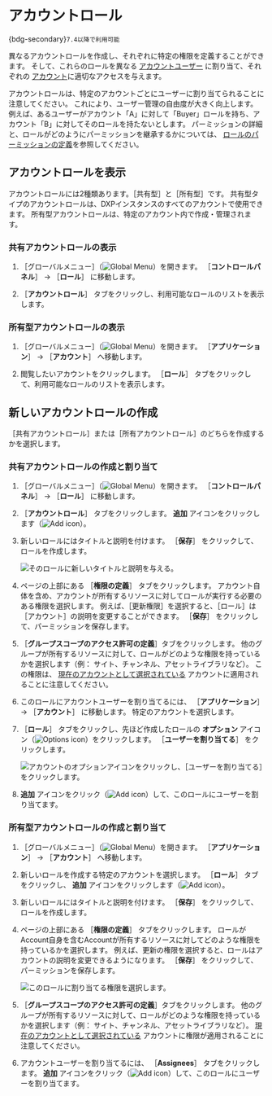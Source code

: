 # アカウントロール

{bdg-secondary}`7.4以降で利用可能`

異なるアカウントロールを作成し、それぞれに特定の権限を定義することができます。 そして、これらのロールを異なる [アカウントユーザー](./accounts/account-users.md) に割り当て、それぞれの [アカウント](../accounts.md)に適切なアクセスを与えます。

アカウントロールは、特定のアカウントごとにユーザーに割り当てられることに注意してください。 これにより、ユーザー管理の自由度が大きく向上します。 例えば、あるユーザーがアカウント「A」に対して「Buyer」ロールを持ち、アカウント「B」に対してそのロールを持たないとします。 パーミッションの詳細と、ロールがどのようにパーミッションを継承するかについては、 [ロールのパーミッションの定義](../roles-and-permissions/defining-role-permissions.md)を参照してください。

## アカウントロールを表示

アカウントロールには2種類あります。［共有型］と［所有型］です。 共有型タイプのアカウントロールは、DXPインスタンスのすべてのアカウントで使用できます。 所有型アカウントロールは、特定のアカウント内で作成・管理されます。

### 共有アカウントロールの表示

1. ［グローバルメニュー］（![Global Menu](../../images/icon-applications-menu.png)）を開きます。 ［**コントロールパネル**］ &rarr; ［**ロール**］ に移動します。

1. ［**アカウントロール**］ タブをクリックし、利用可能なロールのリストを表示します。

### 所有型アカウントロールの表示

1. ［グローバルメニュー］（![Global Menu](../../images/icon-applications-menu.png)）を開きます。 ［**アプリケーション**］ &rarr; ［**アカウント**］ へ移動します。

1. 閲覧したいアカウントをクリックします。 ［**ロール**］ タブをクリックして、利用可能なロールのリストを表示します。

## 新しいアカウントロールの作成

［共有アカウントロール］または［所有アカウントロール］のどちらを作成するかを選択します。

### 共有アカウントロールの作成と割り当て

1. ［グローバルメニュー］（![Global Menu](../../images/icon-applications-menu.png)）を開きます。 ［**コントロールパネル**］ &rarr; ［**ロール**］ に移動します。

1. ［**アカウントロール**］ タブをクリックします。 **追加** アイコンをクリックします（![Add icon](../../images/icon-add.png)）。

1. 新しいロールにはタイトルと説明を付けます。 ［**保存**］ をクリックして、ロールを作成します。

   ![そのロールに新しいタイトルと説明を与える。](./account-roles/images/01.png)

1. ページの上部にある ［**権限の定義**］ タブをクリックします。 アカウント自体を含め、アカウントが所有するリソースに対してロールが実行する必要のある権限を選択します。 例えば、［更新権限］を選択すると、［ロール］は［アカウント］の説明を変更することができます。 ［**保存**］ をクリックして、パーミッションを保存します。

1. ［**グループスコープのアクセス許可の定義**］タブをクリックします。 他のグループが所有するリソースに対して、ロールがどのような権限を持っているかを選択します（例： サイト、チャンネル、アセットライブラリなど）。 この権限は、 [現在のアカウントとして選択されている](./account-management-widget.md#using-the-account-management-widget) アカウントに適用されることに注意してください。

1. このロールにアカウントユーザーを割り当てるには、 ［**アプリケーション**］ &rarr; ［**アカウント**］ に移動します。 特定のアカウントを選択します。

1. ［**ロール**］ タブをクリックし、先ほど作成したロールの **オプション** アイコン（![Options icon](../../images/icon-actions.png)）をクリックします。 ［**ユーザーを割り当てる**］ をクリックします。

   ![アカウントのオプションアイコンをクリックし、［ユーザーを割り当てる］をクリックします。](./account-roles/images/02.png)

1. **追加** アイコンをクリック（![Add icon](../../images/icon-add.png)）して、このロールにユーザーを割り当てます。

### 所有型アカウントロールの作成と割り当て

1. ［グローバルメニュー］（![Global Menu](../../images/icon-applications-menu.png)）を開きます。 ［**アプリケーション**］ &rarr; ［**アカウント**］ へ移動します。

1. 新しいロールを作成する特定のアカウントを選択します。 ［**ロール**］ タブをクリックし、 **追加** アイコンをクリックします（![Add icon](../../images/icon-add.png)）。

1. 新しいロールにはタイトルと説明を付けます。 ［**保存**］ をクリックして、ロールを作成します。

1. ページの上部にある ［**権限の定義**］ タブをクリックします。 ロールがAccount自身を含むAccountが所有するリソースに対してどのような権限を持っているかを選択します。 例えば、更新の権限を選択すると、ロールはアカウントの説明を変更できるようになります。 ［**保存**］ をクリックして、パーミッションを保存します。

   ![このロールに割り当てる権限を選択します。](./account-roles/images/03.png)

1. ［**グループスコープのアクセス許可の定義**］タブをクリックします。 他のグループが所有するリソースに対して、ロールがどのような権限を持っているかを選択します（例： サイト、チャンネル、アセットライブラリなど）。 [現在のアカウントとして選択されている](./account-management-widget.md#using-the-account-management-widget) アカウントに権限が適用されることに注意してください。

1. アカウントユーザーを割り当てるには、 ［**Assignees**］ タブをクリックします。 **追加** アイコンをクリック（![Add icon](../../images/icon-add.png)）して、このロールにユーザーを割り当てます。

